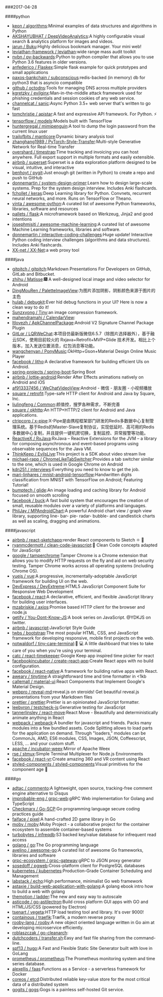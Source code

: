 ###2017-04-28

####python
* [keon / algorithms](https://github.com/keon/algorithms):Minimal examples of data structures and algorithms in Python
* [AKSHAYUBHAT / DeepVideoAnalytics](https://github.com/AKSHAYUBHAT/DeepVideoAnalytics):A highly configurable visual search & analytics platform for images and videos.
* [jarun / Buku](https://github.com/jarun/Buku):Highly delicious bookmark manager. Your mini web!
* [leviathan-framework / leviathan](https://github.com/leviathan-framework/leviathan):wide range mass audit toolkit
* [nvbn / py-backwards](https://github.com/nvbn/py-backwards):Python to python compiler that allows you to use Python 3.6 features in older versions.
* [anfederico / Flaskex](https://github.com/anfederico/Flaskex):Simple flask example for quick prototypes and small applications
* [paxos-bankchain / subconscious](https://github.com/paxos-bankchain/subconscious):redis-backed (in memory) db for python3 that is asyncio compatible
* [github / octodns](https://github.com/github/octodns):Tools for managing DNS across multiple providers
* [kgretzky / evilginx](https://github.com/kgretzky/evilginx):Man-in-the-middle attack framework used for phishing credentials and session cookies of any web service.
* [channelcat / sanic](https://github.com/channelcat/sanic):Async Python 3.5+ web server that's written to go fast
* [tomchristie / apistar](https://github.com/tomchristie/apistar):A fast and expressive API framework. For Python. ⚡️
* [tensorflow / models](https://github.com/tensorflow/models):Models built with TensorFlow
* [huntergregal / mimipenguin](https://github.com/huntergregal/mimipenguin):A tool to dump the login password from the current linux user
* [trailofbits / manticore](https://github.com/trailofbits/manticore):Dynamic binary analysis tool
* [zhanghang1989 / PyTorch-Style-Transfer](https://github.com/zhanghang1989/PyTorch-Style-Transfer):Multi-style Generative Network for Real-time Transfer
* [overshard / timestrap](https://github.com/overshard/timestrap):Time tracking and invoicing you can host anywhere. Full export support in multiple formats and easily extensible.
* [airbnb / superset](https://github.com/airbnb/superset):Superset is a data exploration platform designed to be visual, intuitive, and interactive
* [benhoyt / pygit](https://github.com/benhoyt/pygit):Just enough git (written in Python) to create a repo and push to GitHub
* [donnemartin / system-design-primer](https://github.com/donnemartin/system-design-primer):Learn how to design large-scale systems. Prep for the system design interview. Includes Anki flashcards.
* [fchollet / keras](https://github.com/fchollet/keras):Deep Learning library for Python. Convnets, recurrent neural networks, and more. Runs on TensorFlow or Theano.
* [vinta / awesome-python](https://github.com/vinta/awesome-python):A curated list of awesome Python frameworks, libraries, software and resources
* [pallets / flask](https://github.com/pallets/flask):A microframework based on Werkzeug, Jinja2 and good intentions
* [josephmisiti / awesome-machine-learning](https://github.com/josephmisiti/awesome-machine-learning):A curated list of awesome Machine Learning frameworks, libraries and software.
* [donnemartin / interactive-coding-challenges](https://github.com/donnemartin/interactive-coding-challenges):Huge update! Interactive Python coding interview challenges (algorithms and data structures). Includes Anki flashcards.
* [XX-net / XX-Net](https://github.com/XX-net/XX-Net):a web proxy tool

####java
* [gitpitch / gitpitch](https://github.com/gitpitch/gitpitch):Markdown Presentations For Developers on GitHub, GitLab and Bitbucket.
* [zhihu / Matisse](https://github.com/zhihu/Matisse):🎆 A well-designed local image and video selector for Android
* [DingMouRen / PaletteImageView](https://github.com/DingMouRen/PaletteImageView):为图片添加阴影，阴影颜色来源于图片的主色
* [hulab / debugkit](https://github.com/hulab/debugkit):Ever hid debug functions in your UI? Here is now a clean way to do it!
* [Sunzxyong / Tiny](https://github.com/Sunzxyong/Tiny):an image compression framework.
* [mahendramahi / CalendarView](https://github.com/mahendramahi/CalendarView):
* [ltlovezh / ApkChannelPackage](https://github.com/ltlovezh/ApkChannelPackage):Android V2 Signature Channel Package Plugin
* [GitLqr / LQRWeChat](https://github.com/GitLqr/LQRWeChat):本项目仿最新版微信6.5.7（除图片选择器外），基于融云SDK，使用目前较火的 Rxjava+Retrofit+MVP+Glide 技术开发。相比上个版本，加入发送位置消息，红包消息等功能。
* [wangchenyan / PonyMusic](https://github.com/wangchenyan/PonyMusic):OkHttp+Gson+Material Design Online Music Player
* [facebook / litho](https://github.com/facebook/litho):A declarative framework for building efficient UIs on Android.
* [spring-projects / spring-boot](https://github.com/spring-projects/spring-boot):Spring Boot
* [airbnb / lottie-android](https://github.com/airbnb/lottie-android):Render After Effects animations natively on Android and iOS
* [af913337456 / WeChatVideoView](https://github.com/af913337456/WeChatVideoView):Android - 微信 - 朋友圈 - 小视频播放
* [square / retrofit](https://github.com/square/retrofit):Type-safe HTTP client for Android and Java by Square, Inc.
* [liulingfeng / Common](https://github.com/liulingfeng/Common):颜值控，搜罗各种需求，不断完善
* [square / okhttp](https://github.com/square/okhttp):An HTTP+HTTP/2 client for Android and Java applications.
* [ctripcorp / x-pipe](https://github.com/ctripcorp/x-pipe):X-Pipe是由携程框架部门研发的Redis多数据中心复制管理系统。基于Redis的Master-Slave复制协议，实现低延时、高可用的Redis多数据中心复制，并且提供一键机房切换，复制监控、异常报警等功能。
* [ReactiveX / RxJava](https://github.com/ReactiveX/RxJava):RxJava – Reactive Extensions for the JVM – a library for composing asynchronous and event-based programs using observable sequences for the Java VM.
* [ThinkKeep / EvilsLive](https://github.com/ThinkKeep/EvilsLive):This project is a SDK about video stream live
* [michael-rapp / ChromeLikeTabSwitcher](https://github.com/michael-rapp/ChromeLikeTabSwitcher):Provides a tab switcher similar to the one, which is used in Google Chrome on Android
* [kdn251 / interviews](https://github.com/kdn251/interviews):Everything you need to know to get the job.
* [mari-linhares / mnist-android-tensorflow](https://github.com/mari-linhares/mnist-android-tensorflow):Handwritten digits classification from MNIST with TensorFlow on Android; Featuring Tutorial!
* [bumptech / glide](https://github.com/bumptech/glide):An image loading and caching library for Android focused on smooth scrolling
* [facebook / buck](https://github.com/facebook/buck):A fast build system that encourages the creation of small, reusable modules over a variety of platforms and languages.
* [PhilJay / MPAndroidChart](https://github.com/PhilJay/MPAndroidChart):A powerful Android chart view / graph view library, supporting line- bar- pie- radar- bubble- and candlestick charts as well as scaling, dragging and animations.

####javascript
* [airbnb / react-sketchapp](https://github.com/airbnb/react-sketchapp):render React components to Sketch ⚛️ 💎
* [ryanmcdermott / clean-code-javascript](https://github.com/ryanmcdermott/clean-code-javascript):🛁 Clean Code concepts adapted for JavaScript
* [google / tamperchrome](https://github.com/google/tamperchrome):Tamper Chrome is a Chrome extension that allows you to modify HTTP requests on the fly and aid on web security testing. Tamper Chrome works across all operating systems (including Chrome OS).
* [vuejs / vue](https://github.com/vuejs/vue):A progressive, incrementally-adoptable JavaScript framework for building UI on the web.
* [DevExpress / DevExtreme](https://github.com/DevExpress/DevExtreme):HTML5 JavaScript Component Suite for Responsive Web Development
* [facebook / react](https://github.com/facebook/react):A declarative, efficient, and flexible JavaScript library for building user interfaces.
* [mzabriskie / axios](https://github.com/mzabriskie/axios):Promise based HTTP client for the browser and node.js
* [getify / You-Dont-Know-JS](https://github.com/getify/You-Dont-Know-JS):A book series on JavaScript. @YDKJS on twitter.
* [airbnb / javascript](https://github.com/airbnb/javascript):JavaScript Style Guide
* [twbs / bootstrap](https://github.com/twbs/bootstrap):The most popular HTML, CSS, and JavaScript framework for developing responsive, mobile first projects on the web.
* [notwaldorf / tiny-care-terminal](https://github.com/notwaldorf/tiny-care-terminal):💖 💻 A little dashboard that tries to take care of you when you're using your terminal.
* [catc / react-timekeeper](https://github.com/catc/react-timekeeper):Google Keep app inspired time picker for react
* [facebookincubator / create-react-app](https://github.com/facebookincubator/create-react-app):Create React apps with no build configuration.
* [facebook / react-native](https://github.com/facebook/react-native):A framework for building native apps with React.
* [aweary / tinytime](https://github.com/aweary/tinytime):A straightforward time and time formatter in <1kb
* [callemall / material-ui](https://github.com/callemall/material-ui):React Components that Implement Google's Material Design.
* [webpro / reveal-md](https://github.com/webpro/reveal-md):reveal.js on steroids! Get beautiful reveal.js presentations from your Markdown files
* [prettier / prettier](https://github.com/prettier/prettier):Prettier is an opinionated JavaScript formatter.
* [leebyron / testcheck-js](https://github.com/leebyron/testcheck-js):Generative testing for JavaScript
* [tannerlinsley / react-move](https://github.com/tannerlinsley/react-move):React Move - Beautifully and deterministically animate anything in React
* [webpack / webpack](https://github.com/webpack/webpack):A bundler for javascript and friends. Packs many modules into a few bundled assets. Code Splitting allows to load parts for the application on demand. Through "loaders," modules can be CommonJs, AMD, ES6 modules, CSS, Images, JSON, Coffeescript, LESS, ... and your custom stuff.
* [apache / incubator-weex](https://github.com/apache/incubator-weex):Mirror of Apache Weex
* [rse / stmux](https://github.com/rse/stmux):Simple Terminal Multiplexer for Node.js Environments
* [facebook / react-vr](https://github.com/facebook/react-vr):Create amazing 360 and VR content using React
* [styled-components / styled-components](https://github.com/styled-components/styled-components):Visual primitives for the component age 💅

####go
* [adtac / commento](https://github.com/adtac/commento):A lightweight, open source, tracking-free comment engine alternative to Disqus
* [improbable-eng / grpc-web](https://github.com/improbable-eng/grpc-web):gRPC Web implementation for Golang and TypeScript
* [Checkmarx / Go-SCP](https://github.com/Checkmarx/Go-SCP):Go programming language secure coding practices guide
* [faiface / pixel](https://github.com/faiface/pixel):A hand-crafted 2D game library in Go
* [moby / moby](https://github.com/moby/moby):Moby Project - a collaborative project for the container ecosystem to assemble container-based systems
* [turbobytes / infreqdb](https://github.com/turbobytes/infreqdb):S3 backed key/value database for infrequent read access
* [golang / go](https://github.com/golang/go):The Go programming language
* [avelino / awesome-go](https://github.com/avelino/awesome-go):A curated list of awesome Go frameworks, libraries and software
* [grpc-ecosystem / grpc-gateway](https://github.com/grpc-ecosystem/grpc-gateway):gRPC to JSON proxy generator
* [sosedoff / pgweb](https://github.com/sosedoff/pgweb):Cross-platform client for PostgreSQL databases
* [kubernetes / kubernetes](https://github.com/kubernetes/kubernetes):Production-Grade Container Scheduling and Management
* [labstack / echo](https://github.com/labstack/echo):High performance, minimalist Go web framework
* [astaxie / build-web-application-with-golang](https://github.com/astaxie/build-web-application-with-golang):A golang ebook intro how to build a web with golang
* [themotion / ladder](https://github.com/themotion/ladder):The new and easy way to autoscale
* [asticode / go-astilectron](https://github.com/asticode/go-astilectron):Build cross platform GUI apps with GO and HTML/JS/CSS (powered by Electron)
* [tsenart / vegeta](https://github.com/tsenart/vegeta):HTTP load testing tool and library. It's over 9000!
* [containous / traefik](https://github.com/containous/traefik):Træfik, a modern reverse proxy
* [rooby-lang / rooby](https://github.com/rooby-lang/rooby):A new object oriented language written in Go aim at developing microservice efficiently.
* [roblaszczak / go-cleanarch](https://github.com/roblaszczak/go-cleanarch):
* [dutchcoders / transfer.sh](https://github.com/dutchcoders/transfer.sh):Easy and fast file sharing from the command-line.
* [spf13 / hugo](https://github.com/spf13/hugo):A Fast and Flexible Static Site Generator built with love in GoLang
* [prometheus / prometheus](https://github.com/prometheus/prometheus):The Prometheus monitoring system and time series database.
* [alexellis / faas](https://github.com/alexellis/faas):Functions as a Service - a serverless framework for Docker
* [coreos / etcd](https://github.com/coreos/etcd):Distributed reliable key-value store for the most critical data of a distributed system
* [gogits / gogs](https://github.com/gogits/gogs):Gogs is a painless self-hosted Git service.
